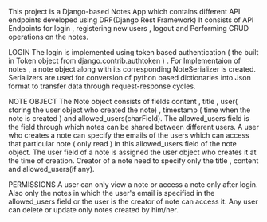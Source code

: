 This project is a Django-based Notes App which contains different API endpoints developed using DRF(Django Rest Framework)
It consists of API Endpoints for login  , registering new users , logout and Performing CRUD operations on the notes.

LOGIN
The login is implemented using token based authentication ( the built in Token object from django.contrib.authtoken ) .
For Implementaion of notes , a note object along with its corresponding NoteSerializer is created.
Serializers are used for conversion of python based dictionaries into Json format to transfer data through request-response cycles.

NOTE OBJECT
The Note object consists of fields content , title , user( storing the user object who created the note) , timestamp ( time when the note is created ) and allowed_users(charField).
The allowed_users field is the field through which notes can be shared between different users.
A user who creates a note can specify the emails of the users which can access that particular note ( only read ) in this allowed_users field of the note object.
The user field of a note is assigned the user object who creates it at the time of creation.
Creator of a note need to specify only the title , content and allowed_users(if any).

PERMISSIONS
A user can only view a note or access a note only  after login.
Also only the notes in which the user's email is specified in the allowed_users field or the user is the creator of note can access it.
Any user can delete or update only notes created by him/her.
